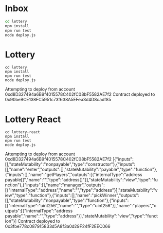 # Inbox

```sh
cd lottery
npm install
npm run test
node deploy.js
```

# Lottery

```
cd lottery
npm install
npm run test
node deploy.js
```

Attempting to deploy from account 0xd8D327494a6B9f4015578C402fC08bF5582AE7f2
Contract deployed to 0x90beBCE138FC5951c73f638A5EFea3d4D8cadf85

# Lottery React

```
cd lottery-react
npm install
npm run test
node deploy.js
```

Attempting to deploy from account 0xd8D327494a6B9f4015578C402fC08bF5582AE7f2
[{"inputs":[],"stateMutability":"nonpayable","type":"constructor"},{"inputs":[],"name":"enter","outputs":[],"stateMutability":"payable","type":"function"},{"inputs":[],"name":"getPlayers","outputs":[{"internalType":"address payable[]","name":"","type":"address[]"}],"stateMutability":"view","type":"function"},{"inputs":[],"name":"manager","outputs":[{"internalType":"address","name":"","type":"address"}],"stateMutability":"view","type":"function"},{"inputs":[],"name":"pickWinner","outputs":[],"stateMutability":"nonpayable","type":"function"},{"inputs":[{"internalType":"uint256","name":"","type":"uint256"}],"name":"players","outputs":[{"internalType":"address payable","name":"","type":"address"}],"stateMutability":"view","type":"function"}]
Contract deployed to 0x3fbe778c087915833d5A8f3a0d29F24fF2EEC066

